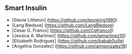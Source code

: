 ## Smart Insulin

* [Stevie Littleton] (https://github.com/leonking1990)
* [Lang Bledsoe] (https://github.com/LangBledsoe)
* [Cesar G. Franco] (https://github.com/Cgfranco1)
* [Jessica A. Martinez] (https://github.com/jamartinez10)
* [Elizabeth Rodriguez] (https://github.com/babab0uille)
* [Angelina Gonzalez] (https://github.com/amgonzalez18)
